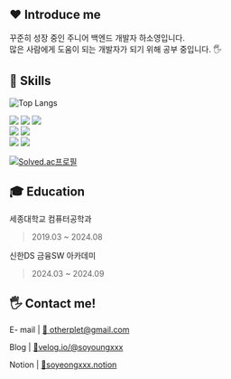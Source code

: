 ## ❤️ Introduce me
꾸준히 성장 중인 주니어 백엔드 개발자 하소영입니다. <br>
많은 사람에게 도움이 되는 개발자가 되기 위해 공부 중입니다. 🖐️

## 🚀 Skills
![Top Langs](https://github-readme-stats.vercel.app/api/top-langs/?username=soyoungxxx&layout=compact)

![](https://img.shields.io/badge/Java-3776AB?style=for-the-badge&logo=java&logoColor=white)
![](https://img.shields.io/badge/Spring-6DB33F?style=for-the-badge&logo=spring&logoColor=white)
![](https://img.shields.io/badge/SpringBoot-6DB33F?style=for-the-badge&logo=springboot&logoColor=white)
<br>
![](https://img.shields.io/badge/JavaScript-F7DF1E?style=for-the-badge&logo=javascript&logoColor=white)
![](https://img.shields.io/badge/React-61DAFB?style=for-the-badge&logo=react&logoColor=white)
<br>
![](https://img.shields.io/badge/C-00599C?style=for-the-badge&logo=c&logoColor=white)
![](https://img.shields.io/badge/C%2B%2B-00599C?style=for-the-badge&logo=c%2B%2B&logoColor=white)
<br>

[![Solved.ac프로필](http://mazassumnida.wtf/api/v2/generate_badge?boj=otherplet)](https://solved.ac/otherplet)

## 🎓 Education
세종대학교 컴퓨터공학과
> 2019.03 ~ 2024.08

신한DS 금융SW 아카데미
> 2024.03 ~ 2024.09

## 🖐️ Contact me!
E- mail | [📧 otherplet@gmail.com](mailto:otherplet@gmail.com)

Blog | [🔗velog.io/@soyoungxxx](https://velog.io/@soyoungxxx/posts)

Notion | [📘soyeongxxx.notion](https://soyeongxx.notion.site/2bc30738bf864e2b97f3e8fc6576dda9?pvs=74)

<!--
![Anurag's GitHub stats](https://github-readme-stats.vercel.app/api?username=soyoungxxx&hide=contribs,prs&show_icons=true&theme=graywhite)
-->
